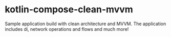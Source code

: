 # kotlin-compose-clean-mvvm
Sample application build with clean architecture and MVVM.
The application includes di, network operations and flows and much more!
